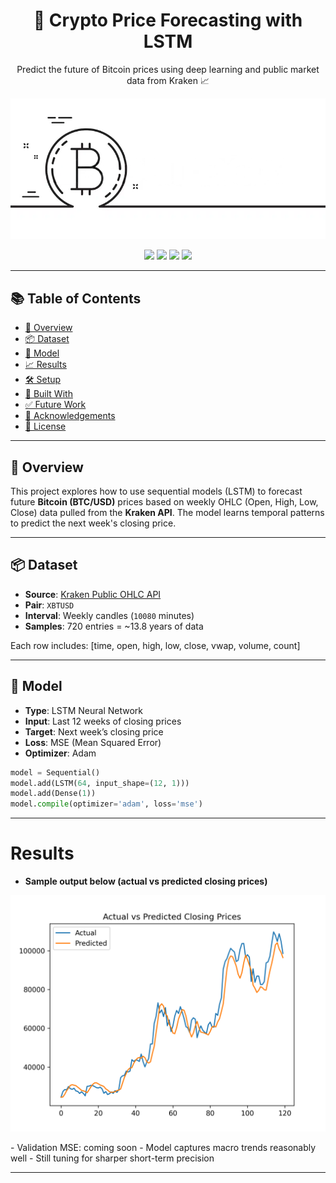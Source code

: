 <h1 align="center">🔮 Crypto Price Forecasting with LSTM</h1>
<p align="center">Predict the future of Bitcoin prices using deep learning and public market data from Kraken 📈</p>

<p align="center">
  <img src="images/crypto-banner.png" width="600"/>
</p>

<p align="center">
  <a href="https://img.shields.io/badge/Python-3.10-blue"><img src="https://img.shields.io/badge/Python-3.10-blue" /></a>
  <a href="#"><img src="https://img.shields.io/badge/LSTM-DeepLearning-orange" /></a>
  <a href="#"><img src="https://img.shields.io/badge/DataSource-Kraken-blueviolet" /></a>
  <a href="#"><img src="https://img.shields.io/badge/License-MIT-green" /></a>
</p>

---

## 📚 Table of Contents

- [🚀 Overview](#-overview)
- [📦 Dataset](#-dataset)
- [🧠 Model](#-model)
- [📈 Results](#-results)
- [🛠 Setup](#-setup)
- [🧰 Built With](#-built-with)
- [✅ Future Work](#-future-work)
- [🙌 Acknowledgements](#-acknowledgements)
- [📜 License](#-license)

---

## 🚀 Overview

This project explores how to use sequential models (LSTM) to forecast future **Bitcoin (BTC/USD)** prices based on weekly OHLC (Open, High, Low, Close) data pulled from the **Kraken API**. The model learns temporal patterns to predict the next week's closing price.

---

## 📦 Dataset

- **Source**: [Kraken Public OHLC API](https://docs.kraken.com/rest/#operation/getOHLCData)
- **Pair**: `XBTUSD`
- **Interval**: Weekly candles (`10080` minutes)
- **Samples**: 720 entries = ~13.8 years of data

Each row includes:
[time, open, high, low, close, vwap, volume, count]

---

## 🧠 Model

- **Type**: LSTM Neural Network
- **Input**: Last 12 weeks of closing prices
- **Target**: Next week’s closing price
- **Loss**: MSE (Mean Squared Error)
- **Optimizer**: Adam

```python
model = Sequential()
model.add(LSTM(64, input_shape=(12, 1)))
model.add(Dense(1))
model.compile(optimizer='adam', loss='mse')
```

---
# Results
- **Sample output below (actual vs predicted closing prices)**
<p align="center"> <img src="images/actual_vs_predicted.png" width="600"/> </p>
- Validation MSE: coming soon
- Model captures macro trends reasonably well
- Still tuning for sharper short-term precision

---